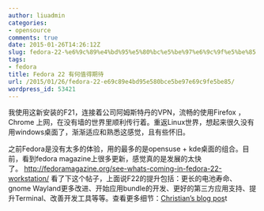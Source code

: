 ```yaml
---
author: liuadmin
categories:
- opensource
comments: true
date: 2015-01-26T14:26:12Z
slug: fedora-22-%e6%9c%89%e4%bd%95%e5%80%bc%e5%be%97%e6%9c%9f%e5%be%85
tags:
- fedora
title: Fedora 22 有何值得期待
url: /2015/01/26/fedora-22-e69c89e4bd95e580bce5be97e69c9fe5be85/
wordpress_id: 53421
---
```


我使用这新安装的F21，连接着公司阿姆斯特丹的VPN，流畅的使用Firefox ， Chrome 上网，在没有墙的世界里顺利传行着。重返Linux世界，想起来很久没有用windows桌面了，渐渐适应和熟悉这感觉，且有些怀旧。

之前Fedora是没有太多的体验，用的最多的是opensuse + kde桌面的组合。目前，看到fedora magazine上很多更新，感觉真的是发展的太快了。 http://fedoramagazine.org/see-whats-coming-in-fedora-22-workstation/ 看了下这个帖子，上面说F22的提升包括：更长的电池寿命、gnome Wayland更多改进、开始应用bundle的开发、更好的第三方应用支持、提升Terminal、改善开发工具等等。查看更多细节：[Christian’s blog pos](http://blogs.gnome.org/uraeus/2015/01/19/planning-for-fedora-workstation-22/)t
